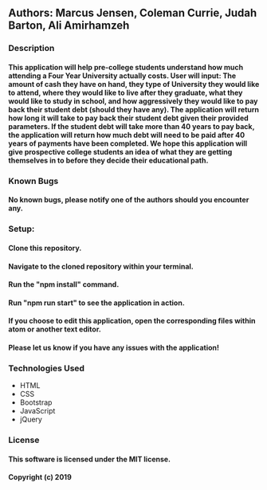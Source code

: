 ## Authors: Marcus Jensen, Coleman Currie, Judah Barton, Ali Amirhamzeh

### Description
#### This application will help pre-college students understand how much attending a Four Year University actually costs. User will input: The amount of cash they have on hand, they type of University they would like to attend, where they would like to live after they graduate, what they would like to study in school, and how aggressively they would like to pay back their student debt (should they have any). The application will return how long it will take to pay back their student debt given their provided parameters. If the student debt will take more than 40 years to pay back, the application will return how much debt will need to be paid after 40 years of payments have been completed. We hope this application will give prospective college students an idea of what they are getting themselves in to before they decide their educational path.


### Known Bugs

#### No known bugs, please notify one of the authors should you encounter any.

### Setup:
#### Clone this repository.
#### Navigate to the cloned repository within your terminal.
#### Run the "npm install" command.
#### Run "npm run start" to see the application in action.
#### If you choose to edit this application, open the corresponding files within atom or another text editor.


#### Please let us know if you have any issues with the application!

### Technologies Used
* HTML
* CSS
* Bootstrap
* JavaScript
* jQuery


### License
#### This software is licensed under the MIT license.

#### Copyright (c) 2019
